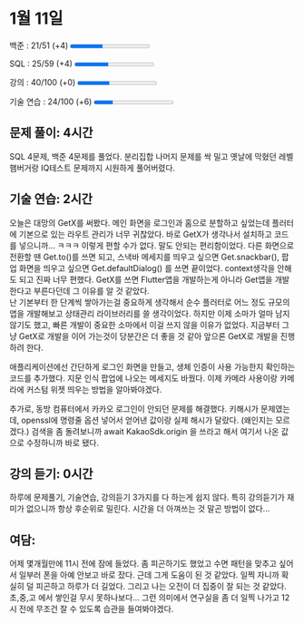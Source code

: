 1월 11일
=
백준 : 21/51 (+4) 
<progress value="21" max="51"></progress>
 
SQL : 25/59 (+4) 
<progress value="25" max="59"></progress>

강의 : 40/100 (+0)
<progress value="40" max="100"></progress>

기술 연습 : 24/100 (+6)
<progress value="24" max="100"></progress>

## 문제 풀이: 4시간 
SQL 4문제, 백준 4문제를 풀었다. 분리집합 나머지 문제를 싹 밀고 옛날에 막혔던 레벨 햄버거랑 IQ테스트 문제까지 시원하게 풀어버렸다.

## 기술 연습: 2시간

오늘은 대망의 GetX를 써봤다. 메인 화면을 로그인과 홈으로 분할하고 싶었는데 플러터에 기본으로 있는 라우트 관리가 너무 귀찮았다. 바로 GetX가 생각나서 설치하고 코드를 넣으니까... ㅋㅋㅋ 이렇게 편할 수가 없다. 말도 안되는 편리함이었다. 다른 화면으로 전환할 땐 Get.to()를 쓰면 되고, 스낵바 메세지를 띄우고 싶으면 Get.snackbar(), 팝업 화면을 띄우고 싶으면 Get.defaultDialog() 를 쓰면 끝이었다. context생각을 안해도 되고 진짜 너무 편했다. GetX를 쓰면 Flutter앱을 개발하는게 아니라 Get앱을 개발한다고 부른다던데 그 이유를 알 것 같았다.    
난 기본부터 한 단계씩 쌓아가는걸 중요하게 생각해서 순수 플러터로 어느 정도 규모의 앱을 개발해보고 상태관리 라이브러리를 쓸 생각이었다. 하지만 이제 소마가 얼마 남지 않기도 했고, 빠른 개발이 중요한 소마에서 이걸 쓰지 않을 이유가 없었다. 지금부터 그냥 GetX로 개발을 이어 가는것이 당분간은 더 좋을 것 같아 앞으론 GetX로 개발을 진행하려 한다.

애플리케이션에선 간단하게 로그인 화면을 만들고,  생체 인증이 사용 가능한지 확인하는 코드를 추가했다. 지문 인식 팝업에 나오는 메세지도 바꿨다. 이제 카메라 사용이랑 카메라에 커스텀 위젯 띄우는 방법을 알아봐야겠다.

추가로, 동방 컴퓨터에서 카카오 로그인이 안되던 문제를 해결했다. 키해시가 문제였는데, openssl에 명령줄 옵션 넣어서 얻어낸 값이랑 실제 해시가 달랐다. (왜인지는 모르겠다.) 검색을 좀 돌려보니까 await KakaoSdk.origin 을 쓰라고 해서 여기서 나온 값으로 수정하니까 바로 됐다.

## 강의 듣기: 0시간
하루에 문제풀기, 기술연습, 강의듣기 3가지를 다 하는게 쉽지 않다. 특히 강의듣기가 재미가 없으니까 항상 후순위로 밀린다. 시간을 더 아껴쓰는 것 말곤 방법이 없다...

## 여담: 
어제 몇개월만에 11시 전에 잠에 들었다. 좀 피곤하기도 했었고 수면 패턴을 맞추고 싶어서 일부러 폰을 아예 안보고 바로 잤다. 근데 그게 도움이 된 것 같았다. 일찍 자니까 확실히 덜 피곤하고 하루가 더 길었다. 그리고 나는 오전이 더 집중이 잘 되는 것 같았다. 초,중,고 에서 쌓인걸 무시 못하나보다... 그런 의미에서 연구실을 좀 더 일찍 나가고 12시 전에 무조건 잘 수 있도록 습관을 들여봐야겠다.